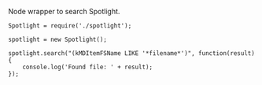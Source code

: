 Node wrapper to search Spotlight.

```
Spotlight = require('./spotlight');

spotlight = new Spotlight();

spotlight.search("(kMDItemFSName LIKE '*filename*')", function(result) {
    console.log('Found file: ' + result);
});
```
